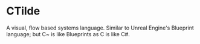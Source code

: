 # CTilde
A visual, flow based systems language.  Similar to Unreal Engine's Blueprint language; but C~ is like Blueprints as C is like C#.
